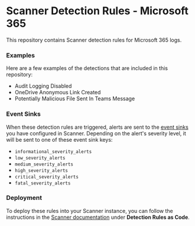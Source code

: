 # Scanner Detection Rules - Microsoft 365

This repository contains Scanner detection rules for Microsoft 365 logs.

### Examples

Here are a few examples of the detections that are included in this repository:
- Audit Logging Disabled
- OneDrive Anonymous Link Created
- Potentially Malicious File Sent In Teams Message

### Event Sinks

When these detection rules are triggered, alerts are sent to the [event
sinks](https://docs.scanner.dev/scanner/using-scanner/detection-rules/event-sinks)
you have configured in Scanner. Depending on the alert's severity level, it
will be sent to one of these event sink keys:
- `informational_severity_alerts`
- `low_severity_alerts`
- `medium_severity_alerts`
- `high_severity_alerts`
- `critical_severity_alerts`
- `fatal_severity_alerts`

### Deployment

To deploy these rules into your Scanner instance, you can follow the
instructions in the [Scanner documentation](https://docs.scanner.dev) under
**Detection Rules as Code**.
